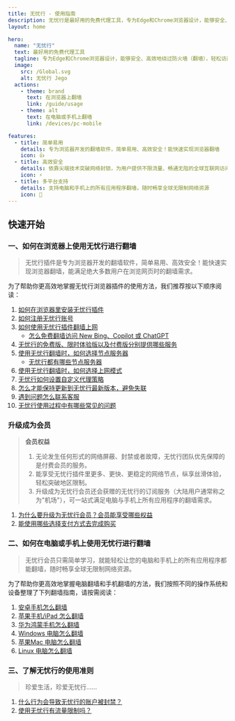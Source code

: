 ```yaml
---
title: 无忧行 - 使用指南
description: 无忧行是最好用的免费代理工具，专为Edge和Chrome浏览器设计，能够安全、高效地绕过防火墙（翻墙），轻松访问全球网站。它简单易用，且兼具高效与安全。无忧行插件依靠尖端技术突破网络封锁，为用户提供不限流量、畅通无阻的全球互联网访问体验。
layout: home

hero:
  name: "无忧行"
  text: 最好用的免费代理工具
  tagline: 专为Edge和Chrome浏览器设计，能够安全、高效地绕过防火墙（翻墙），轻松访问全球网站。它简单易用，且兼具高效与安全。
  image:
    src: /Global.svg
    alt: 无忧行 Jego
  actions:
    - theme: brand
      text: 在浏览器上翻墙
      link: /guide/usage
    - theme: alt
      text: 在电脑或手机上翻墙
      link: /devices/pc-mobile

features:
  - title: 简单易用
    details: 专为浏览器开发的翻墙软件，简单易用、高效安全！能快速实现浏览器翻墙
    icon: 👍
  - title: 高效安全
    details: 依靠尖端技术突破网络封锁，为用户提供不限流量、畅通无阻的全球互联网访问体验
    icon: ⚡
  - title: 多平台支持
    details: 支持电脑和手机上的所有应用程序翻墙，随时畅享全球无限制网络资源
    icon: 📲
---
```


## 快速开始

### 一、如何在浏览器上使用无忧行进行翻墙

> 无忧行插件是专为浏览器开发的翻墙软件，简单易用、高效安全！能快速实现浏览器翻墙，能满足绝大多数用户在浏览网页时的翻墙需求。

为了帮助你更高效地掌握无忧行浏览器插件的使用方法，我们推荐按以下顺序阅读：

1. [如何在浏览器里安装无忧行插件](/guide/installation)
2. [如何注册无忧行账号](/guide/registration)
3. [如何使用无忧行插件翻墙上网](/guide/usage)
   * [怎么免费翻墙访问 New Bing、Copilot 或 ChatGPT](/guide/chatgpt-access)
4. [无忧行的免费版、限时体验版以及付费版分别提供哪些服务](/guide/services)
5. [使用无忧行翻墙时，如何选择节点服务器](/guide/node-selection)
   * [无忧行都有哪些节点服务器](/guide/nodes)
6. [使用无忧行翻墙时，如何选择上网模式](/guide/mode-selection)
7. [无忧行如何设置自定义代理策略](/guide/proxy-strategy)
8. [怎么才能保持更新到无忧行最新版本，避免失联](/guide/keep-updated)
9. [遇到问题怎么联系客服](/guide/support)
10. [无忧行使用过程中有哪些常见的问题](/guide/faq)

### 升级成为会员

> **会员权益**
> 
> 1. 无论发生任何形式的网络屏蔽、封禁或者故障，无忧行团队优先保障的是付费会员的服务。
> 2. 能享受无忧行插件里更多、更快、更稳定的网络节点，纵享丝滑体验，轻松突破地区限制。
> 3. 升级成为无忧行会员还会获赠的无忧行的订阅服务（大陆用户通常称之为"机场"），可一站式满足电脑与手机上所有应用程序的翻墙需求。

1. [为什么要升级为无忧行会员？会员能享受哪些权益](/membership/benefits)
2. [能使用哪些选择支付方式去完成购买](/membership/payment)

### 二、如何在电脑或手机上使用无忧行进行翻墙

> 无忧行会员只需简单学习，就能轻松让您的电脑和手机上的所有应用程序都能翻墙，随时畅享全球无限制网络资源。

为了帮助你更高效地掌握电脑翻墙和手机翻墙的方法，我们按照不同的操作系统和设备整理了下列翻墙指南，请按需阅读：

1. [安卓手机怎么翻墙](/devices/android)
2. [苹果手机/iPad 怎么翻墙](/devices/ios)
3. [华为鸿蒙手机怎么翻墙](/devices/harmony)
4. [Windows 电脑怎么翻墙](/devices/windows)
5. [苹果Mac 电脑怎么翻墙](/devices/mac)
6. [Linux 电脑怎么翻墙](/devices/linux)

### 三、了解无忧行的使用准则

> 珍爱生活，珍爱无忧行……

1. [什么行为会导致无忧行的账户被封禁？](/abuse/fair-use)
2. [使用无忧行有流量限制吗？](/abuse/limits)

